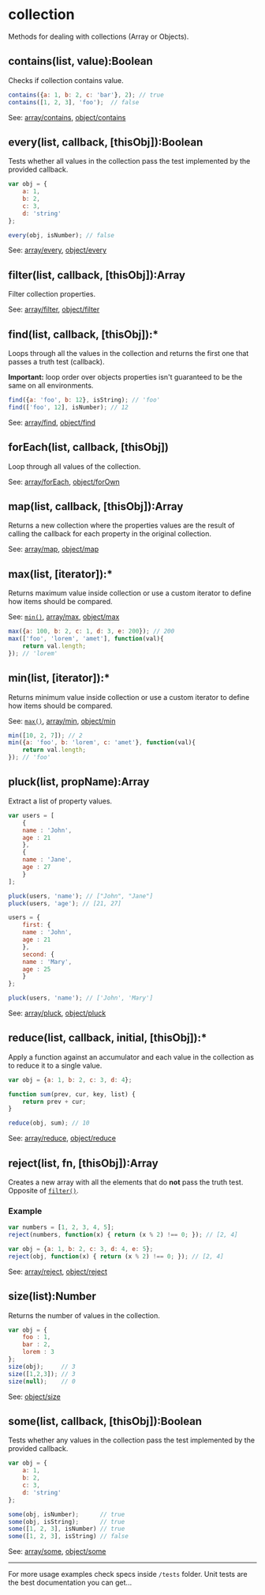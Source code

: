 # collection #

Methods for dealing with collections (Array or Objects).



## contains(list, value):Boolean

Checks if collection contains value.

```js
contains({a: 1, b: 2, c: 'bar'}, 2); // true
contains([1, 2, 3], 'foo');  // false
```

See: [array/contains](array.html#contains), [object/contains](object.html#contains)



## every(list, callback, [thisObj]):Boolean

Tests whether all values in the collection pass the test implemented by the
provided callback.

```js
var obj = {
    a: 1,
    b: 2,
    c: 3,
    d: 'string'
};

every(obj, isNumber); // false
```

See: [array/every](array.html#every), [object/every](object.html#every)



## filter(list, callback, [thisObj]):Array

Filter collection properties.

See: [array/filter](array.html#filter), [object/filter](object.html#filter)



## find(list, callback, [thisObj]):*

Loops through all the values in the collection and returns the first one that
passes a truth test (callback).

**Important:** loop order over objects properties isn't guaranteed to be the
same on all environments.

```js
find({a: 'foo', b: 12}, isString); // 'foo'
find(['foo', 12], isNumber); // 12
```

See: [array/find](array.html#find), [object/find](object.html#find)



## forEach(list, callback, [thisObj])

Loop through all values of the collection.

See: [array/forEach](array.html#forEach), [object/forOwn](object.html#forOwn)



## map(list, callback, [thisObj]):Array

Returns a new collection where the properties values are the result of calling
the callback for each property in the original collection.

See: [array/map](array.html#map), [object/map](object.html#map)



## max(list, [iterator]):*

Returns maximum value inside collection or use a custom iterator to define how
items should be compared.

See: [`min()`](#min), [array/max](array.html#max), [object/max](object.html#max)

```js
max({a: 100, b: 2, c: 1, d: 3, e: 200}); // 200
max(['foo', 'lorem', 'amet'], function(val){
    return val.length;
}); // 'lorem'
```



## min(list, [iterator]):*

Returns minimum value inside collection or use a custom iterator to define how
items should be compared.

See: [`max()`](#max), [array/min](array.html#min), [object/min](object.html#min)

```js
min([10, 2, 7]); // 2
min({a: 'foo', b: 'lorem', c: 'amet'}, function(val){
    return val.length;
}); // 'foo'
```



## pluck(list, propName):Array

Extract a list of property values.

```js
var users = [
    {
	name : 'John',
	age : 21
    },
    {
	name : 'Jane',
	age : 27
    }
];

pluck(users, 'name'); // ["John", "Jane"]
pluck(users, 'age'); // [21, 27]

users = {
    first: {
	name : 'John',
	age : 21
    },
    second: {
	name : 'Mary',
	age : 25
    }
};

pluck(users, 'name'); // ['John', 'Mary']
```

See: [array/pluck](array.html#pluck), [object/pluck](object.html#pluck)



## reduce(list, callback, initial, [thisObj]):*

Apply a function against an accumulator and each value in the collection as to
reduce it to a single value.

```js
var obj = {a: 1, b: 2, c: 3, d: 4};

function sum(prev, cur, key, list) {
    return prev + cur;
}

reduce(obj, sum); // 10
```

See: [array/reduce](array.html#reduce), [object/reduce](object.html#reduce)



## reject(list, fn, [thisObj]):Array

Creates a new array with all the elements that do **not** pass the truth test.
Opposite of [`filter()`](#filter).

### Example

```js
var numbers = [1, 2, 3, 4, 5];
reject(numbers, function(x) { return (x % 2) !== 0; }); // [2, 4]

var obj = {a: 1, b: 2, c: 3, d: 4, e: 5};
reject(obj, function(x) { return (x % 2) !== 0; }); // [2, 4]
```

See: [array/reject](array.html#reject), [object/reject](object.html#reject)



## size(list):Number

Returns the number of values in the collection.

```js
var obj = {
    foo : 1,
    bar : 2,
    lorem : 3
};
size(obj);     // 3
size([1,2,3]); // 3
size(null);    // 0
```

See: [object/size](object.html#size)



## some(list, callback, [thisObj]):Boolean

Tests whether any values in the collection pass the test implemented by the
provided callback.

```js
var obj = {
    a: 1,
    b: 2,
    c: 3,
    d: 'string'
};

some(obj, isNumber);      // true
some(obj, isString);      // true
some([1, 2, 3], isNumber) // true
some([1, 2, 3], isString) // false
```

See: [array/some](array.html#some), [object/some](object.html#some)


-------------------------------------------------------------------------------

For more usage examples check specs inside `/tests` folder. Unit tests are the
best documentation you can get...
